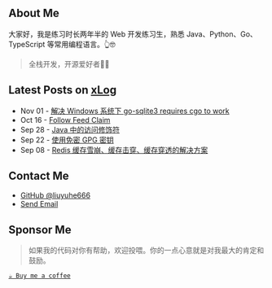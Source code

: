## About Me

大家好，我是练习时长两年半的 Web 开发练习生，熟悉 Java、Python、Go、TypeScript 等常用编程语言。👆🤓

> 全栈开发，开源爱好者🧑‍💻

## Latest Posts on [xLog](https://hellolyh.xlog.app)

<!-- feed start -->
- Nov 01 - [解决 Windows 系统下 go-sqlite3 requires cgo to work](https://xlog.app/api/redirection?characterId=59997&noteId=77)
- Oct 16 - [Follow Feed Claim](https://xlog.app/api/redirection?characterId=59997&noteId=74)
- Sep 28 - [Java 中的访问修饰符](https://xlog.app/api/redirection?characterId=59997&noteId=73)
- Sep 22 - [使用免密 GPG 密钥](https://xlog.app/api/redirection?characterId=59997&noteId=72)
- Sep 08 - [Redis 缓存雪崩、缓存击穿、缓存穿透的解决方案](https://xlog.app/api/redirection?characterId=59997&noteId=57)
<!-- feed end -->

## Contact Me

- [GitHub @liuyuhe666](https://github.com/liuyuhe666)
- [Send Email](mailto:cnliuyuhe@gmail.com)

## Sponsor Me

> 如果我的代码对你有帮助，欢迎投喂。你的一点心意就是对我最大的肯定和鼓励。

[`☕ Buy me a coffee`](https://github.com/lyh-gzh/buy-me-a-coffee)

<!--
## Hi there 👋

**Here are some ideas to get you started:**

🙋‍♀️ A short introduction - what is your organization all about?
🌈 Contribution guidelines - how can the community get involved?
👩‍💻 Useful resources - where can the community find your docs? Is there anything else the community should know?
🍿 Fun facts - what does your team eat for breakfast?
🧙 Remember, you can do mighty things with the power of [Markdown](https://docs.github.com/github/writing-on-github/getting-started-with-writing-and-formatting-on-github/basic-writing-and-formatting-syntax)
-->

